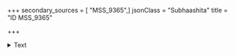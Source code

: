 +++
secondary_sources = [ "MSS_9365",]
jsonClass = "Subhaashita"
title = "ID MSS_9365"

+++

<details><summary>Text</summary>

ID
MSS_9365    काञ्चीगुणैः काञ्चनरत्नचित्रैर् नो भूषयन्ति प्र...
MSS_9365    कामानुसारी पुरुषः कामाननु विनश्यति।  
कामान् व्य...
Name: quote, dtype: object
</details>
